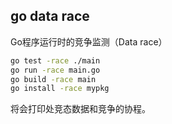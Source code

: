 go data race
---

Go程序运行时的竞争监测（Data race）

```sh
go test -race ./main
go run -race main.go
go build -race main
go install -race mypkg
```
将会打印处竞态数据和竞争的协程。